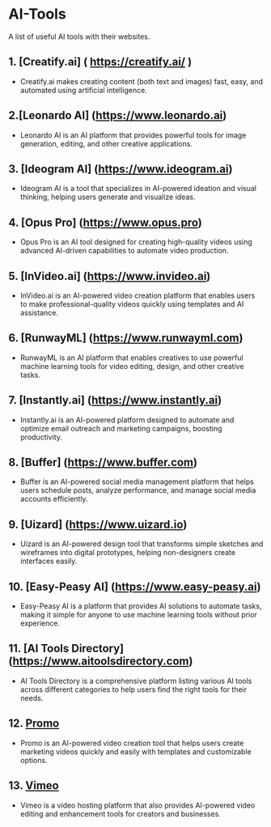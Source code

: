 # AI-Tools
A list of useful AI tools with their websites.

## 1. [Creatify.ai] ( https://creatify.ai/ )
   - Creatify.ai makes creating content (both text and images) fast, easy, and automated using artificial intelligence.

## 2.[Leonardo AI] (https://www.leonardo.ai)
   - Leonardo AI is an AI platform that provides powerful tools for image generation, editing, and other creative applications.

## 3. [Ideogram AI] (https://www.ideogram.ai)
   - Ideogram AI is a tool that specializes in AI-powered ideation and visual thinking, helping users generate and visualize ideas.

## 4. [Opus Pro] (https://www.opus.pro)
   - Opus Pro is an AI tool designed for creating high-quality videos using advanced AI-driven capabilities to automate video production.

## 5. [InVideo.ai] (https://www.invideo.ai)
   - InVideo.ai is an AI-powered video creation platform that enables users to make professional-quality videos quickly using templates         and       AI assistance.

## 6. [RunwayML] (https://www.runwayml.com)
   - RunwayML is an AI platform that enables creatives to use powerful machine learning tools for video editing, design, and other             creative       tasks.

## 7. [Instantly.ai] (https://www.instantly.ai)
   - Instantly.ai is an AI-powered platform designed to automate and optimize email outreach and marketing campaigns, boosting                 productivity.

## 8. [Buffer] (https://www.buffer.com)
   - Buffer is an AI-powered social media management platform that helps users schedule posts, analyze performance, and manage social          media accounts efficiently.

## 9. [Uizard] (https://www.uizard.io)
   - Uizard is an AI-powered design tool that transforms simple sketches and wireframes into digital prototypes, helping non-designers         create interfaces easily.

## 10. [Easy-Peasy AI] (https://www.easy-peasy.ai)
   - Easy-Peasy AI is a platform that provides AI solutions to automate tasks, making it simple for anyone to use machine learning tools       without prior experience.

## 11. [AI Tools Directory] (https://www.aitoolsdirectory.com)
   - AI Tools Directory is a comprehensive platform listing various AI tools across different categories to help users find the right          tools for their needs.

## 12. [Promo](https://www.promo.com)
   - Promo is an AI-powered video creation tool that helps users create marketing videos quickly and easily with templates and                 customizable options.

## 13. [Vimeo](https://www.vimeo.com)
   - Vimeo is a video hosting platform that also provides AI-powered video editing and enhancement tools for creators and businesses.









